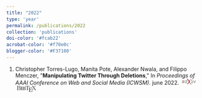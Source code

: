 ```yaml
---
title: "2022"
type: 'year'
permalink: /publications/2022
collection: 'publications'
doi-color: '#fcab22'
acrobat-color: '#f70e0c'
blogger-color: '#F37100'
---
```

1. Christopher Torres-Lugo, Manita Pote, Alexander Nwala, and Filippo Menczer, "**Manipulating Twitter Through Deletions**," In *Proceedings of AAAI Conference on Web and Social Media (ICWSM)*. june 2022. &nbsp;<a href='https://arxiv.org/abs/2203.13893' target='_blank' class='btn btn--mcwarxiv'><img src='../images/arxiv-logo-16px-high.png'/></a> &nbsp;<a href='/publications/bibtex#torres-icwsm22' target='_blank' class='btn btn--mcwbibtex'><img src='../images/BibTeX_logo-16px-high.png'/></a>

